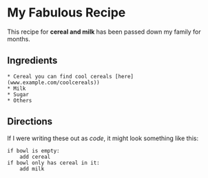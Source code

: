 # My Fabulous Recipe

This recipe for **cereal and milk** has been passed down my family for months.

## Ingredients

    * Cereal you can find cool cereals [here](www.example.com/coolcereals))
    * Milk
    * Sugar
    * Others

## Directions

If I were writing these out as _code_, it might look something like this:

```
if bowl is empty:
    add cereal
if bowl only has cereal in it:
    add milk
```
